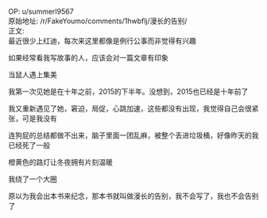 
OP: u/summerl9567  
原始地址: /r/FakeYoumo/comments/1hwbflj/漫长的告别/  
正文:  
最近很少上红迪，每次来这里都像是例行公事而非觉得有兴趣

如果经常看我写故事的人，应该会对一篇文章有印象

当鼠人遇上集美

我第一次见她是在十年之前，2015的下半年。没想到，2015也已经是十年前了

我又重新遇见了她，窘迫，局促，心跳加速，这些都没有出现，我觉得自己会很紧张，可是我没有

连狗屁的总结都做不出来，脑子里面一团乱麻，被整个丢进垃圾桶，好像昨天的我已经死了一般

橙黄色的路灯让冬夜拥有片刻温暖

我绕了一个大圈

原以为我会出本书来纪念，那本书就叫做漫长的告别，我不会写了，我也不会告别了
